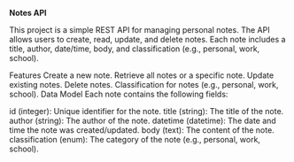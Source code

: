 **Notes API**

This project is a simple REST API for managing personal notes. The API allows users to create, read, update, and delete notes. Each note includes a title, author, date/time, body, and classification (e.g., personal, work, school).

Features
Create a new note.
Retrieve all notes or a specific note.
Update existing notes.
Delete notes.
Classification for notes (e.g., personal, work, school).
Data Model
Each note contains the following fields:

id (integer): Unique identifier for the note.
title (string): The title of the note.
author (string): The author of the note.
datetime (datetime): The date and time the note was created/updated.
body (text): The content of the note.
classification (enum): The category of the note (e.g., personal, work, school).
